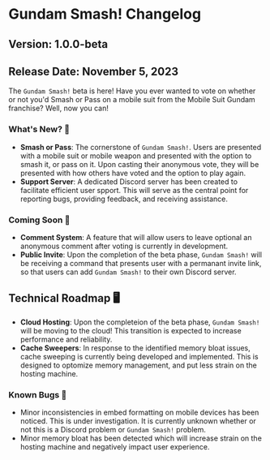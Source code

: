 # Gundam Smash! Changelog
## Version: 1.0.0-beta
## Release Date: November 5, 2023

The `Gundam Smash!` beta is here! Have you ever wanted to vote on whether or not you'd Smash or Pass on a mobile suit from the Mobile Suit Gundam franchise? Well, now you can!

### What's New? 🌟
- **Smash or Pass**: The cornerstone of `Gundam Smash!`. Users are presented with a mobile suit or mobile weapon and presented with the option to smash it, or pass on it. Upon casting their anonymous vote, they will be presented with how others have voted and the option to play again.
- **Support Server**: A dedicated Discord server has been created to facilitate efficient user spport. This will serve as the central point for reporting bugs, providing feedback, and receiving assistance.

### Coming Soon 🚀
- **Comment System**: A feature that will allow users to leave optional an anonymous comment after voting is currently in development.
- **Public Invite**: Upon the completion of the beta phase, `Gundam Smash!` will be receiving a command that presents user with a permanant invite link, so that users can add `Gundam Smash!` to their own Discord server.

## Technical Roadmap 🖥️
- **Cloud Hosting**: Upon the completeion of the beta phase, `Gundam Smash!` will be moving to the cloud! This transition is expected to increase performance and reliability. 
- **Cache Sweepers**: In response to the identified memory bloat issues, cache sweeping is currently being developed and implemented. This is designed to optomize memory management, and put less strain on the hosting machine.

### Known Bugs 🐛
- Minor inconsistencies in embed formatting on mobile devices has been noticed. This is under investigation. It is currently unknown whether or not this is a Discord problem or `Gundam Smash!` problem. 
- Minor memory bloat has been detected which will increase strain on the hosting machine and negatively impact user experience.
